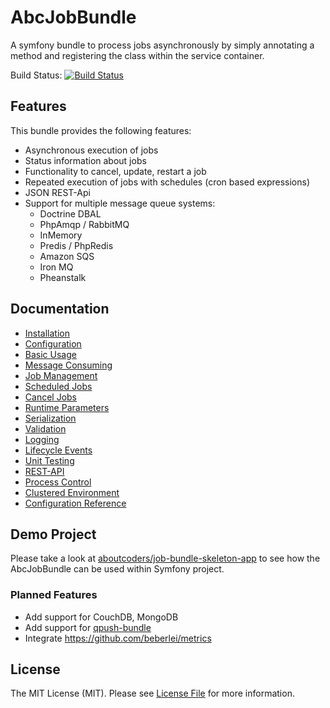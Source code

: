 AbcJobBundle
============

A symfony bundle to process jobs asynchronously by simply annotating a method and registering the class within the service container.

Build Status: [![Build Status](https://travis-ci.org/aboutcoders/job-bundle.svg?branch=master)](https://travis-ci.org/aboutcoders/job-bundle)

## Features

This bundle provides the following features:

- Asynchronous execution of jobs
- Status information about jobs
- Functionality to cancel, update, restart a job
- Repeated execution of jobs with schedules (cron based expressions)
- JSON REST-Api
- Support for multiple message queue systems:
  - Doctrine DBAL
  - PhpAmqp / RabbitMQ
  - InMemory
  - Predis / PhpRedis
  - Amazon SQS
  - Iron MQ
  - Pheanstalk

## Documentation

- [Installation](./Resources/docs/installation.md)
- [Configuration](./Resources/docs/configuration.md)
- [Basic Usage](./Resources/docs/basic-usage.md)
- [Message Consuming](./Resources/docs/message-consuming.md)
- [Job Management](./Resources/docs/job-management.md)
- [Scheduled Jobs](./Resources/docs/scheduled-jobs.md)
- [Cancel Jobs](./Resources/docs/cancel-jobs.md)
- [Runtime Parameters](./Resources/docs/runtime-parameters.md)
- [Serialization](./Resources/docs/serialization.md)
- [Validation](./Resources/docs/validation.md)
- [Logging](./Resources/docs/logging.md)
- [Lifecycle Events](./Resources/docs/lifecycle-events.md)
- [Unit Testing](./Resources/docs/unit-testing.md)
- [REST-API](./Resources/docs/rest-api.md)
- [Process Control](./Resources/docs/process-control.md)
- [Clustered Environment](./Resources/docs/clustered-environment.md)
- [Configuration Reference](./Resources/docs/configuration-reference.md)

## Demo Project

Please take a look at [aboutcoders/job-bundle-skeleton-app](https://github.com/aboutcoders/job-bundle-skeleton-app) to see how the AbcJobBundle can be used within Symfony project.

### Planned Features

- Add support for CouchDB, MongoDB
- Add support for [qpush-bundle](https://www.google.de/webhp?q=qpushbundle)
- Integrate https://github.com/beberlei/metrics

## License

The MIT License (MIT). Please see [License File](./LICENSE) for more information.
